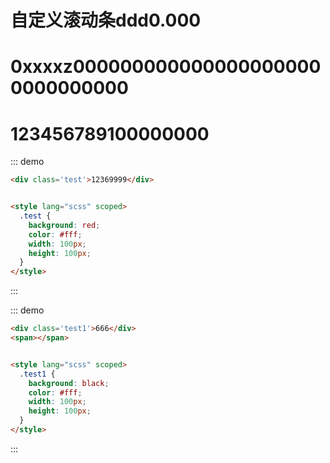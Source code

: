 # 自定义滚动条ddd0.000

# 0xxxxz0000000000000000000000000000000


# 123456789100000000

::: demo
```html
<div class='test'>12369999</div>


<style lang="scss" scoped>
  .test {
    background: red;
    color: #fff;
    width: 100px;
    height: 100px;
  }
</style>
```
:::

::: demo
```html
<div class='test1'>666</div>
<span></span>


<style lang="scss" scoped>
  .test1 {
    background: black;
    color: #fff;
    width: 100px;
    height: 100px;
  }
</style>
```
:::